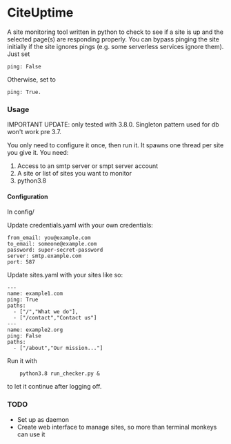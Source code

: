 # CiteUptime

A site monitoring tool written in python to check to see if a site is up and the selected page(s) are responding properly. You can bypass pinging the site initially if the site ignores pings (e.g. some serverless services ignore them). Just set 

    ping: False 

Otherwise, set to 

    ping: True.

### Usage
IMPORTANT UPDATE: only tested with 3.8.0. Singleton pattern used for db won't work
pre 3.7.

You only need to configure it once, then run it. It spawns one thread per site you give it.
You need: 
1. Access to an smtp server or smpt server account
2. A site or list of sites you want to monitor
3. python3.8

#### Configuration
In config/

Update credentials.yaml with your own credentials:

    from_email: you@example.com
    to_email: someone@example.com
    password: super-secret-password
    server: smtp.example.com
    port: 587

Update sites.yaml with your sites like so:

    ---
    name: example1.com
    ping: True
    paths: 
      - ["/","What we do"], 
      - ["/contact","Contact us"]
    ---
    name: example2.org
    ping: False
    paths: 
      - ["/about","Our mission..."]

Run it with 
```
    python3.8 run_checker.py &
```

to let it continue after logging off.

### TODO
- Set up as daemon
- Create web interface to manage sites, so more than terminal monkeys can use it
